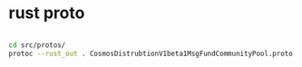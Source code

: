 <!-- https://crates.io/crates/protobuf-codegen -->

# rust proto

```bash

cd src/protos/
protoc --rust_out . CosmosDistrubtionV1beta1MsgFundCommunityPool.proto cosmos/base/v1beta1/coin.proto 
```
